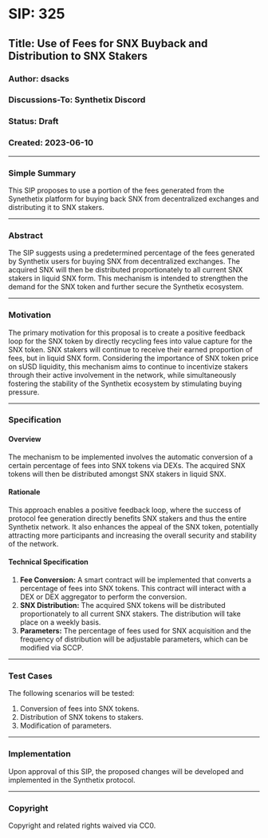 # SIP: 325

## Title: Use of Fees for SNX Buyback and Distribution to SNX Stakers

### Author: dsacks

### Discussions-To: Synthetix Discord

### Status: Draft

### Created: 2023-06-10

---

### Simple Summary

This SIP proposes to use a portion of the fees generated from the Synethetix platform for buying back SNX from decentralized exchanges and distributing it to SNX stakers.

---

### Abstract

The SIP suggests using a predetermined percentage of the fees generated by Synthetix users for buying SNX from decentralized exchanges. The acquired SNX will then be distributed proportionately to all current SNX stakers in liquid SNX form. This mechanism is intended to strengthen the demand for the SNX token and further secure the Synthetix ecosystem.

---

### Motivation

The primary motivation for this proposal is to create a positive feedback loop for the SNX token by directly recycling fees into value capture for the SNX token. SNX stakers will continue to receive their earned proportion of fees, but in liquid SNX form. Considering the importance of SNX token price on sUSD liquidity, this mechanism aims to continue to incentivize stakers through their active involvement in the network, while simultaneously fostering the stability of the Synthetix ecosystem by stimulating buying pressure.

---

### Specification

#### Overview

The mechanism to be implemented involves the automatic conversion of a certain percentage of fees into SNX tokens via DEXs. The acquired SNX tokens will then be distributed amongst SNX stakers in liquid SNX.

#### Rationale

This approach enables a positive feedback loop, where the success of protocol fee generation directly benefits SNX stakers and thus the entire Synthetix network. It also enhances the appeal of the SNX token, potentially attracting more participants and increasing the overall security and stability of the network.

#### Technical Specification

1. **Fee Conversion:** A smart contract will be implemented that converts a percentage of fees into SNX tokens. This contract will interact with a DEX or DEX aggregator to perform the conversion.
2. **SNX Distribution:** The acquired SNX tokens will be distributed proportionately to all current SNX stakers. The distribution will take place on a weekly basis.
3. **Parameters:** The percentage of fees used for SNX acquisition and the frequency of distribution will be adjustable parameters, which can be modified via SCCP.

---

### Test Cases

The following scenarios will be tested:

1. Conversion of fees into SNX tokens.
2. Distribution of SNX tokens to stakers.
3. Modification of parameters.

---

### Implementation

Upon approval of this SIP, the proposed changes will be developed and implemented in the Synthetix protocol.

---

### Copyright

Copyright and related rights waived via CC0.
